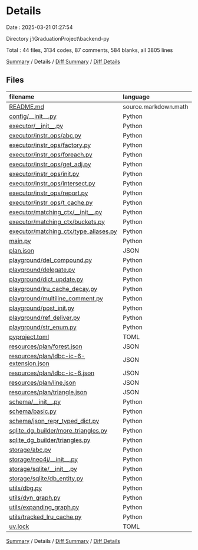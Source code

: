 # Details

Date : 2025-03-21 01:27:54

Directory j:\\GraduationProject\\backend-py

Total : 44 files,  3134 codes, 87 comments, 584 blanks, all 3805 lines

[Summary](results.md) / Details / [Diff Summary](diff.md) / [Diff Details](diff-details.md)

## Files
| filename | language | code | comment | blank | total |
| :--- | :--- | ---: | ---: | ---: | ---: |
| [README.md](/README.md) | source.markdown.math | 16 | 0 | 7 | 23 |
| [config/\_\_init\_\_.py](/config/__init__.py) | Python | 8 | 0 | 4 | 12 |
| [executor/\_\_init\_\_.py](/executor/__init__.py) | Python | 62 | 0 | 16 | 78 |
| [executor/instr\_ops/abc.py](/executor/instr_ops/abc.py) | Python | 20 | 0 | 7 | 27 |
| [executor/instr\_ops/factory.py](/executor/instr_ops/factory.py) | Python | 30 | 0 | 6 | 36 |
| [executor/instr\_ops/foreach.py](/executor/instr_ops/foreach.py) | Python | 15 | 0 | 7 | 22 |
| [executor/instr\_ops/get\_adj.py](/executor/instr_ops/get_adj.py) | Python | 34 | 5 | 14 | 53 |
| [executor/instr\_ops/init.py](/executor/instr_ops/init.py) | Python | 27 | 4 | 11 | 42 |
| [executor/instr\_ops/intersect.py](/executor/instr_ops/intersect.py) | Python | 58 | 0 | 19 | 77 |
| [executor/instr\_ops/report.py](/executor/instr_ops/report.py) | Python | 21 | 11 | 8 | 40 |
| [executor/instr\_ops/t\_cache.py](/executor/instr_ops/t_cache.py) | Python | 13 | 0 | 6 | 19 |
| [executor/matching\_ctx/\_\_init\_\_.py](/executor/matching_ctx/__init__.py) | Python | 109 | 0 | 34 | 143 |
| [executor/matching\_ctx/buckets.py](/executor/matching_ctx/buckets.py) | Python | 180 | 32 | 57 | 269 |
| [executor/matching\_ctx/type\_aliases.py](/executor/matching_ctx/type_aliases.py) | Python | 17 | 0 | 2 | 19 |
| [main.py](/main.py) | Python | 43 | 2 | 21 | 66 |
| [plan.json](/plan.json) | JSON | 113 | 0 | 1 | 114 |
| [playground/del\_compound.py](/playground/del_compound.py) | Python | 14 | 0 | 5 | 19 |
| [playground/delegate.py](/playground/delegate.py) | Python | 20 | 0 | 8 | 28 |
| [playground/dict\_update.py](/playground/dict_update.py) | Python | 5 | 0 | 1 | 6 |
| [playground/lru\_cache\_decay.py](/playground/lru_cache_decay.py) | Python | 12 | 0 | 4 | 16 |
| [playground/multiline\_comment.py](/playground/multiline_comment.py) | Python | 6 | 0 | 2 | 8 |
| [playground/post\_init.py](/playground/post_init.py) | Python | 11 | 0 | 5 | 16 |
| [playground/ref\_deliver.py](/playground/ref_deliver.py) | Python | 7 | 0 | 3 | 10 |
| [playground/str\_enum.py](/playground/str_enum.py) | Python | 13 | 0 | 4 | 17 |
| [pyproject.toml](/pyproject.toml) | TOML | 14 | 0 | 2 | 16 |
| [resources/plan/forest.json](/resources/plan/forest.json) | JSON | 197 | 0 | 0 | 197 |
| [resources/plan/ldbc-ic-6-extension.json](/resources/plan/ldbc-ic-6-extension.json) | JSON | 318 | 0 | 0 | 318 |
| [resources/plan/ldbc-ic-6.json](/resources/plan/ldbc-ic-6.json) | JSON | 252 | 0 | 0 | 252 |
| [resources/plan/line.json](/resources/plan/line.json) | JSON | 130 | 0 | 0 | 130 |
| [resources/plan/triangle.json](/resources/plan/triangle.json) | JSON | 181 | 0 | 0 | 181 |
| [schema/\_\_init\_\_.py](/schema/__init__.py) | Python | 133 | 0 | 44 | 177 |
| [schema/basic.py](/schema/basic.py) | Python | 51 | 0 | 17 | 68 |
| [schema/json\_repr\_typed\_dict.py](/schema/json_repr_typed_dict.py) | Python | 35 | 0 | 13 | 48 |
| [sqlite\_dg\_builder/more\_triangles.py](/sqlite_dg_builder/more_triangles.py) | Python | 43 | 0 | 8 | 51 |
| [sqlite\_dg\_builder/triangles.py](/sqlite_dg_builder/triangles.py) | Python | 36 | 0 | 8 | 44 |
| [storage/abc.py](/storage/abc.py) | Python | 49 | 5 | 14 | 68 |
| [storage/neo4j/\_\_init\_\_.py](/storage/neo4j/__init__.py) | Python | 40 | 0 | 9 | 49 |
| [storage/sqlite/\_\_init\_\_.py](/storage/sqlite/__init__.py) | Python | 113 | 0 | 11 | 124 |
| [storage/sqlite/db\_entity.py](/storage/sqlite/db_entity.py) | Python | 140 | 0 | 46 | 186 |
| [utils/dbg.py](/utils/dbg.py) | Python | 18 | 0 | 11 | 29 |
| [utils/dyn\_graph.py](/utils/dyn_graph.py) | Python | 157 | 8 | 66 | 231 |
| [utils/expanding\_graph.py](/utils/expanding_graph.py) | Python | 166 | 17 | 49 | 232 |
| [utils/tracked\_lru\_cache.py](/utils/tracked_lru_cache.py) | Python | 38 | 3 | 19 | 60 |
| [uv.lock](/uv.lock) | TOML | 169 | 0 | 15 | 184 |

[Summary](results.md) / Details / [Diff Summary](diff.md) / [Diff Details](diff-details.md)